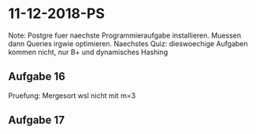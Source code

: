 # 11-12-2018-PS

<!--TOC-->

Note: Postgre fuer naechste Programmieraufgabe installieren. Muessen dann Queries irgwie optimieren. Naechstes Quiz: dieswoechige Aufgaben kommen nicht, nur B+ und dynamisches Hashing

## Aufgabe 16

Pruefung: Mergesort wsl nicht mit m=3

## Aufgabe 17


